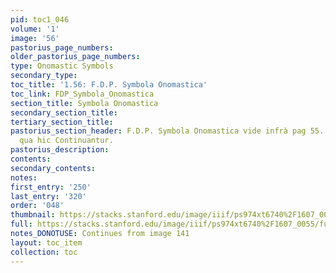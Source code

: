 ```yaml
---
pid: toc1_046
volume: '1'
image: '56'
pastorius_page_numbers: 
older_pastorius_page_numbers: 
type: Onomastic Symbols
secondary_type: 
toc_title: '1.56: F.D.P. Symbola Onomastica'
toc_link: FDP_Symbola_Onomastica
section_title: Symbola Onomastica
secondary_section_title: 
tertiary_section_title: 
pastorius_section_header: F.D.P. Symbola Onomastica vide infrà pag 55. 66. 67 ./.
  qua hic Continuantur.
pastorius_description: 
contents: 
secondary_contents: 
notes: 
first_entry: '250'
last_entry: '320'
order: '048'
thumbnail: https://stacks.stanford.edu/image/iiif/ps974xt6740%2F1607_0055/full/100,/0/default.jpg
full: https://stacks.stanford.edu/image/iiif/ps974xt6740%2F1607_0055/full/full/0/default.jpg
notes_DONOTUSE: Continues from image 141
layout: toc_item
collection: toc
---
```

